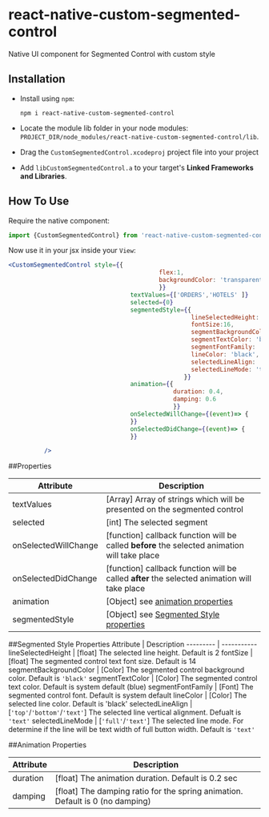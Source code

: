 # react-native-custom-segmented-control
Native UI component for Segmented Control with custom style


## Installation

- Install using `npm`:

	```
	npm i react-native-custom-segmented-control
	```

- Locate the module lib folder in your node modules:
	`PROJECT_DIR/node_modules/react-native-custom-segmented-control/lib`.

- Drag the `CustomSegmentedControl.xcodeproj` project file into your project

- Add `libCustomSegmentedControl.a` to your target's **Linked Frameworks and Libraries**.

## How To Use
Require the native component:

```js
import {CustomSegmentedControl} from 'react-native-custom-segmented-control'
```

Now use it in your jsx inside your `View`:

```jsx
<CustomSegmentedControl style={{
                                          flex:1,
                                          backgroundColor: 'transparent'
                                          }}
                                  textValues={['ORDERS','HOTELS' ]}
                                  selected={0}
                                  segmentedStyle={{
                                                   lineSelectedHeight: 1.5,
                                                   fontSize:16,
                                                   segmentBackgroundColor: 'transparent',
                                                   segmentTextColor: 'black',
                                                   segmentFontFamily: 'Cochin',
                                                   lineColor: 'black',
                                                   selectedLineAlign: 'bottom', // top/bottom/text
                                                   selectedLineMode: 'text' // full/text
                                                 }}
                                  animation={{
                                              duration: 0.4,
                                              damping: 0.6
                                              }}
                                  onSelectedWillChange={(event)=> {
                                  }}
                                  onSelectedDidChange={(event)=> {
                                  }}

          />
```

##Properties

Attribute | Description
-------- | -----------
textValues | [Array] Array of strings which will be presented on the segmented control
selected | [int] The selected segment
onSelectedWillChange | [function] callback function will be called **before** the selected animation will take place
onSelectedDidChange | [function] callback function will be called **after** the selected animation will take place
animation | [Object] see [animation properties](README.md#animation-properties)
segmentedStyle | [Object] see [Segmented Style properties](README.md#segmented-style-properties)

                                                 
##Segmented Style Properties
Attribute | Description
--------- | -----------
lineSelectedHeight | [float] The selected line height. Default is 2
fontSize | [float] The segmented control text font size. Default is 14
segmentBackgroundColor | [Color] The segmented control background color. Default is `'black'`
segmentTextColor | [Color] The segmented control text color. Default is system default (blue)
segmentFontFamily | [Font] The segmented control font. Default is system default
lineColor | [Color] The selected line color. Default is 'black'
selectedLineAlign | [`'top'`/`'bottom'`/`'text'`] The selected line vertical alignment. Defualt is `'text'`
selectedLineMode | [`'full'`/`'text'`] The selected line mode. For determine if the line will be text width of full button width. Default is `'text'` 
 
 
##Animation Properties
 
Attribute | Description
--------- | -----------
duration | [float] The animation duration. Default is 0.2 sec
damping | [float] The damping ratio for the spring animation. Default is 0 (no damping)
